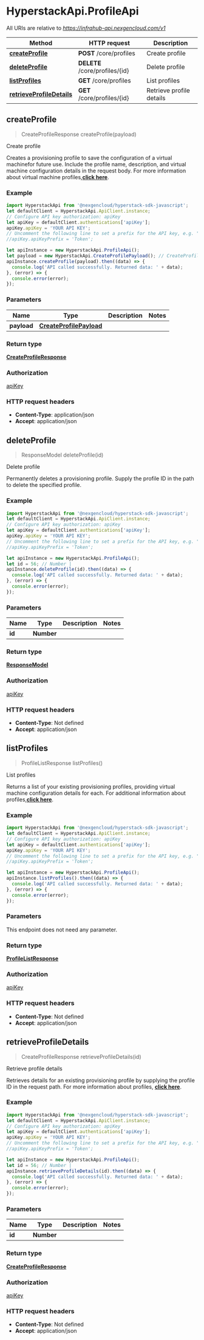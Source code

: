 # HyperstackApi.ProfileApi

All URIs are relative to *https://infrahub-api.nexgencloud.com/v1*

Method | HTTP request | Description
------------- | ------------- | -------------
[**createProfile**](ProfileApi.md#createProfile) | **POST** /core/profiles | Create profile
[**deleteProfile**](ProfileApi.md#deleteProfile) | **DELETE** /core/profiles/{id} | Delete profile
[**listProfiles**](ProfileApi.md#listProfiles) | **GET** /core/profiles | List profiles
[**retrieveProfileDetails**](ProfileApi.md#retrieveProfileDetails) | **GET** /core/profiles/{id} | Retrieve profile details



## createProfile

> CreateProfileResponse createProfile(payload)

Create profile

Creates a provisioning profile to save the configuration of a virtual machinefor future use. Include the profile name, description, and virtual machine configuration details in the request body. For more information about virtual machine profiles,[**click here**](https://docs.hyperstack.cloud/docs/virtual-machines/provisioning-profiles).

### Example

```javascript
import HyperstackApi from '@nexgencloud/hyperstack-sdk-javascript';
let defaultClient = HyperstackApi.ApiClient.instance;
// Configure API key authorization: apiKey
let apiKey = defaultClient.authentications['apiKey'];
apiKey.apiKey = 'YOUR API KEY';
// Uncomment the following line to set a prefix for the API key, e.g. "Token" (defaults to null)
//apiKey.apiKeyPrefix = 'Token';

let apiInstance = new HyperstackApi.ProfileApi();
let payload = new HyperstackApi.CreateProfilePayload(); // CreateProfilePayload | 
apiInstance.createProfile(payload).then((data) => {
  console.log('API called successfully. Returned data: ' + data);
}, (error) => {
  console.error(error);
});

```

### Parameters


Name | Type | Description  | Notes
------------- | ------------- | ------------- | -------------
 **payload** | [**CreateProfilePayload**](CreateProfilePayload.md)|  | 

### Return type

[**CreateProfileResponse**](CreateProfileResponse.md)

### Authorization

[apiKey](../README.md#apiKey)

### HTTP request headers

- **Content-Type**: application/json
- **Accept**: application/json


## deleteProfile

> ResponseModel deleteProfile(id)

Delete profile

Permanently deletes a provisioning profile. Supply the profile ID in the path to delete the specified profile.

### Example

```javascript
import HyperstackApi from '@nexgencloud/hyperstack-sdk-javascript';
let defaultClient = HyperstackApi.ApiClient.instance;
// Configure API key authorization: apiKey
let apiKey = defaultClient.authentications['apiKey'];
apiKey.apiKey = 'YOUR API KEY';
// Uncomment the following line to set a prefix for the API key, e.g. "Token" (defaults to null)
//apiKey.apiKeyPrefix = 'Token';

let apiInstance = new HyperstackApi.ProfileApi();
let id = 56; // Number | 
apiInstance.deleteProfile(id).then((data) => {
  console.log('API called successfully. Returned data: ' + data);
}, (error) => {
  console.error(error);
});

```

### Parameters


Name | Type | Description  | Notes
------------- | ------------- | ------------- | -------------
 **id** | **Number**|  | 

### Return type

[**ResponseModel**](ResponseModel.md)

### Authorization

[apiKey](../README.md#apiKey)

### HTTP request headers

- **Content-Type**: Not defined
- **Accept**: application/json


## listProfiles

> ProfileListResponse listProfiles()

List profiles

Returns a list of your existing provisioning profiles, providing virtual machine configuration details for each. For additional information about profiles,[**click here**](https://docs.hyperstack.cloud/docs/virtual-machines/provisioning-profiles#load-a-provisioning-profile).

### Example

```javascript
import HyperstackApi from '@nexgencloud/hyperstack-sdk-javascript';
let defaultClient = HyperstackApi.ApiClient.instance;
// Configure API key authorization: apiKey
let apiKey = defaultClient.authentications['apiKey'];
apiKey.apiKey = 'YOUR API KEY';
// Uncomment the following line to set a prefix for the API key, e.g. "Token" (defaults to null)
//apiKey.apiKeyPrefix = 'Token';

let apiInstance = new HyperstackApi.ProfileApi();
apiInstance.listProfiles().then((data) => {
  console.log('API called successfully. Returned data: ' + data);
}, (error) => {
  console.error(error);
});

```

### Parameters

This endpoint does not need any parameter.

### Return type

[**ProfileListResponse**](ProfileListResponse.md)

### Authorization

[apiKey](../README.md#apiKey)

### HTTP request headers

- **Content-Type**: Not defined
- **Accept**: application/json


## retrieveProfileDetails

> CreateProfileResponse retrieveProfileDetails(id)

Retrieve profile details

Retrieves details for an existing provisioning profile by supplying the profile ID in the request path. For more information about profiles, [**click here**](https://docs.hyperstack.cloud/docs/virtual-machines/provisioning-profiles).

### Example

```javascript
import HyperstackApi from '@nexgencloud/hyperstack-sdk-javascript';
let defaultClient = HyperstackApi.ApiClient.instance;
// Configure API key authorization: apiKey
let apiKey = defaultClient.authentications['apiKey'];
apiKey.apiKey = 'YOUR API KEY';
// Uncomment the following line to set a prefix for the API key, e.g. "Token" (defaults to null)
//apiKey.apiKeyPrefix = 'Token';

let apiInstance = new HyperstackApi.ProfileApi();
let id = 56; // Number | 
apiInstance.retrieveProfileDetails(id).then((data) => {
  console.log('API called successfully. Returned data: ' + data);
}, (error) => {
  console.error(error);
});

```

### Parameters


Name | Type | Description  | Notes
------------- | ------------- | ------------- | -------------
 **id** | **Number**|  | 

### Return type

[**CreateProfileResponse**](CreateProfileResponse.md)

### Authorization

[apiKey](../README.md#apiKey)

### HTTP request headers

- **Content-Type**: Not defined
- **Accept**: application/json

